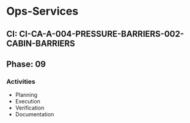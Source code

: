 # Ops-Services

## CI: CI-CA-A-004-PRESSURE-BARRIERS-002-CABIN-BARRIERS
## Phase: 09

### Activities
- Planning
- Execution
- Verification
- Documentation
